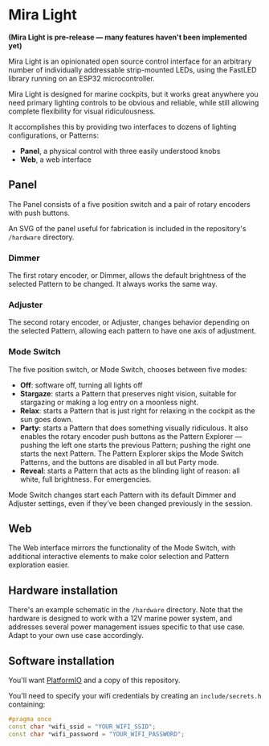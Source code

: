 # Mira Light

**(Mira Light is pre-release — many features haven't been implemented yet)**

Mira Light is an opinionated open source control interface for an arbitrary number of individually addressable strip-mounted LEDs, using the FastLED library running on an ESP32 microcontroller.

Mira Light is designed for marine cockpits, but it works great anywhere you need primary lighting controls to be obvious and reliable, while still allowing complete flexibility for visual ridiculousness.

It accomplishes this by providing two interfaces to dozens of lighting configurations, or Patterns:

- **Panel**, a physical control with three easily understood knobs
- **Web**, a web interface

## Panel

The Panel consists of a five position switch and a pair of rotary encoders with push buttons.

An SVG of the panel useful for fabrication is included in the repository's `/hardware` directory.

### Dimmer

The first rotary encoder, or Dimmer, allows the default brightness of the selected Pattern to be changed. It always works the same way.

### Adjuster

The second rotary encoder, or Adjuster, changes behavior depending on the selected Pattern, allowing each pattern to have one axis of adjustment.

### Mode Switch

The five position switch, or Mode Switch, chooses between five modes:

- **Off**: software off, turning all lights off
- **Stargaze**: starts a Pattern that preserves night vision, suitable for stargazing or making a log entry on a moonless night.
- **Relax**: starts a Pattern that is just right for relaxing in the cockpit as the sun goes down.
- **Party**: starts a Pattern that does something visually ridiculous. It also enables the rotary encoder push buttons as the Pattern Explorer — pushing the left one starts the previous Pattern; pushing the right one starts the next Pattern. The Pattern Explorer skips the Mode Switch Patterns, and the buttons are disabled in all but Party mode.
- **Reveal**: starts a Pattern that acts as the blinding light of reason: all white, full brightness. For emergencies.

Mode Switch changes start each Pattern with its default Dimmer and Adjuster settings, even if they’ve been changed previously in the session.

## Web

The Web interface mirrors the functionality of the Mode Switch, with additional interactive elements to make color selection and Pattern exploration easier.

## Hardware installation

There's an example schematic in the `/hardware` directory. Note that the hardware is designed to work with a 12V marine power system, and addresses several power management issues specific to that use case. Adapt to your own use case accordingly.

## Software installation

You'll want [PlatformIO](https://platformio.org/) and a copy of this repository.

You'll need to specify your wifi credentials by creating an `include/secrets.h` containing:

```cpp
#pragma once
const char *wifi_ssid = "YOUR_WIFI_SSID";
const char *wifi_password = "YOUR_WIFI_PASSWORD";

```
